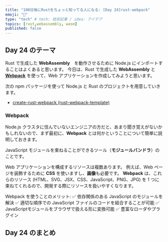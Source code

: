 ```yaml
---
title: "100日後にRustをちょっと知ってる人になる: [Day 24]rust-webpack"
emoji: "🦀"
type: "tech" # tech: 技術記事 / idea: アイデア
topics: [rust,webassembly, wasm]
published: false
---
```

## Day 24 のテーマ

Rust で生成した **WebAssembly**　を動作させるために Node.js にインポートすることはよくあると思います。
今日は、Rust で生成した **WebAssembly** と **[Webpack](https://webpack.js.org/)** を使って、Web アプリケーションを作成してみようと思います。

次の npm パッケージを使って Node.js と Rust のプロジェクトを用意していきます。

- [create-rust-webpack (rust-webpack-template)](https://www.npmjs.com/package/create-rust-webpack)

### Webpack

Node.js クラスタに住んでいないエンジニアの方だと、あまり聞き覚えがないかもしれないので、まず最初に、**Webpack** とは何かということについて簡単に説明しておきます。

JavaScript モジュールを束ねることができるツール（**モジュールバンドラ**）のことです。

Web アプリケーションを構成するリソースは複数あります。 例えば、Web ページを装飾するために **CSS** を使いますし、**画像**も必要です。
**Webpack** は、これらのリソース (HTML、SVG、JSX、CSS、JavaScript、PNG、JPG) を 1 つに束ねてくれるので、開発する際にリソースを扱いやすくなります。

Webpack を使うことのメリット:
✅ 依存関係のある JavaScript のモジュールを解決
✅ 適切な順序での JavaScript ファイルのコードを結合することが可能
✅ JavaScriptモジュールをブラウザで扱える形に変換可能
✅ 豊富なローダやプラグイン

## Day 24 のまとめ

